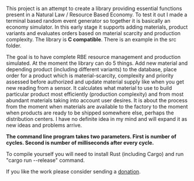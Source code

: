 This project is an attempt to create a library providing essential functions present in a Natural Law / Resource Based Economy. To test it out I made a terminal based random event generator so together it is basically an economy simulator. In this early stage it supports adding materials, product variants and evaluates orders based on material scarcity and production complexity. The library is **C compatible**. There is an example in the src folder.

The goal is to have complete RBE resource management and production simulated. At the moment the library can do 5 things. Add new material and depending product (including different variants) to the database, place order for a product which is material-scarcity, complexity and priority assessed before authorized and update material supply like when you get new reading from a sensor. It calculates what material to use to build particular product most efficiently (production complexity) and from most abundant materials taking into account user desires. It is about the process from the moment when materials are available to the factory to the moment when products are ready to be shipped somewhere else, perhaps the distribution centers. I have no definite idea in my mind and will expand it as new ideas and problems arrive.

**The command line program takes two parameters. First is number of cycles. Second is number of milliseconds after every cycle.**

To compile yourself you will need to install Rust (including Cargo) and run "cargo run --release" command.

If you like the work please consider sending a [donation](https://www.paypal.com/cgi-bin/webscr?cmd=_donations&business=mauserm@seznam.cz&item_name=Resource%20management&item_number=Development).
